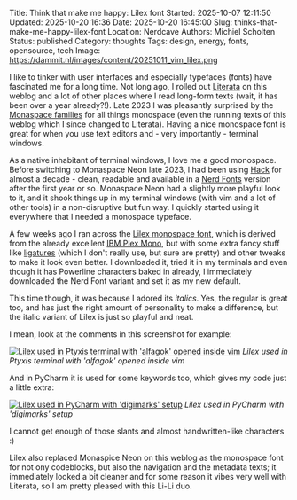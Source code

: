 Title: Think that make me happy: Lilex font
Started: 2025-10-07 12:11:50
Updated: 2025-10-20 16:36
Date: 2025-10-20 16:45:00
Slug: thinks-that-make-me-happy-lilex-font
Location: Nerdcave
Authors: Michiel Scholten
Status: published
Category: thoughts
Tags: design, energy, fonts, opensource, tech
Image: https://dammit.nl/images/content/20251011_vim_lilex.png

I like to tinker with user interfaces and especially typefaces (fonts) have fascinated me for a long time. Not long ago, I rolled out [Literata]({filename}../posts/literata.md) on this weblog and a lot of other places where I read long-form texts (wait, it has been over a year already?!). Late 2023 I was pleasantly surprised by the [Monaspace families]({filename}../posts/monaspaced.md) for all things monospace (even the running texts of this weblog which I since changed to Literata). Having a nice monospace font is great for when you use text editors and - very importantly - terminal windows.

As a native inhabitant of terminal windows, I love me a good monospace. Before switching to Monaspace Neon late 2023, I had been using [Hack](https://github.com/source-foundry/Hack) for almost a decade - clean, readable and available in a [Nerd Fonts](https://www.nerdfonts.com/) version after the first year or so. Monaspace Neon had a slightly more playful look to it, and it shook things up in my terminal windows (with vim and a lot of other tools) in a non-disruptive but fun way. I quickly started using it everywhere that I needed a monospace typeface.

A few weeks ago I ran across the [Lilex monospace font](https://lilex.myrt.co/), which is derived from the already excellent [IBM Plex Mono](https://github.com/IBM/plex), but with some extra fancy stuff like [ligatures](https://en.wikipedia.org/wiki/Ligature_(writing)) (which I don't really use, but sure are pretty) and other tweaks to make it look even better. I downloaded it, tried it in my terminals and even though it has Powerline characters baked in already, I immediately downloaded the Nerd Font variant and set it as my new default.

This time though, it was because I adored its *italics*. Yes, the regular is great too, and has just the right amount of personality to make a difference, but the italic variant of Lilex is just so playful and neat.

I mean, look at the comments in this screenshot for example:

[![Lilex used in Ptyxis terminal with 'alfagok' opened inside vim](https://dammit.nl/images/content/20251011_vim_lilex.png)](https://dammit.nl/images/content/20251011_vim_lilex.png)
_Lilex used in Ptyxis terminal with 'alfagok' opened inside vim_

And in PyCharm it is used for some keywords too, which gives my code just a little extra:

[![Lilex used in PyCharm with 'digimarks' setup](https://dammit.nl/images/content/20251012_pycharm_snippet_digimarks_lilex_font.png)](https://dammit.nl/images/content/20251012_pycharm_snippet_digimarks_lilex_font.png)
_Lilex used in PyCharm with 'digimarks' setup_

I cannot get enough of those slants and almost handwritten-like characters :)

Lilex also replaced Monaspice Neon on this weblog as the monospace font for not ony codeblocks, but also the navigation and the metadata texts; it immediately looked a bit cleaner and for some reason it vibes very well with Literata, so I am pretty pleased with this Li-Li duo.
